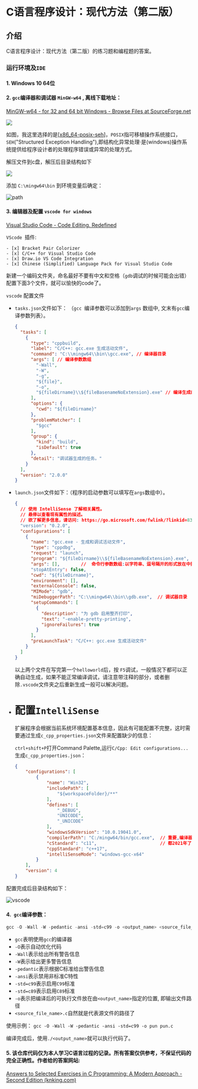 #   C语言程序设计：现代方法（第二版）



## 介绍

C语言程序设计：现代方法（第二版）的练习题和编程题的答案。



### 运行环境及`IDE`



#### 1. Windows 10  64位



#### 2.  `gcc`编译器和调试器 `MinGW-w64` , 离线下载地址：

[MinGW-w64 - for 32 and 64 bit Windows - Browse Files at SourceForge.net](https://sourceforge.net/projects/mingw-w64/files/)

![](https://gitee.com/glengan/c_programming_a_modern_approach_2nd/raw/master/image/20210731170823.png)

如图，我这里选择的是[[x86_64-posix-seh](https://sourceforge.net/projects/mingw-w64/files/Toolchains%20targetting%20Win64/Personal%20Builds/mingw-builds/8.1.0/threads-posix/seh/x86_64-8.1.0-release-posix-seh-rt_v6-rev0.7z)]，`POSIX`指可移植操作系统接口，`SEH`("Structured Exception Handling"),即结构化异常处理·是(windows)操作系统提供给程序设计者的处理程序错误或异常的处理方式。



解压文件到c盘，解压后目录结构如下

![](https://gitee.com/glengan/c_programming_a_modern_approach_2nd/raw/master/image/20210731170930.png)



添加 `C:\mingw64\bin` 到环境变量后确定：

![path](https://gitee.com/glengan/c_programming_a_modern_approach_2nd/raw/master/image/20210731170952.png)





#### 3. 编辑器及配置  `vscode for windows `

   [Visual Studio Code - Code Editing. Redefined](https://code.visualstudio.com/)

   `VScode `插件:

    - [x] Bracket Pair Colorizer
    - [x] C/C++ for Visual Studio Code
    - [x] Draw.io VS Code Integration
    - [x] Chinese (Simplified) Language Pack for Visual Studio Code



新建一个编码文件夹，命名最好不要有中文和空格（`gdb`调试的时候可能会出错）配置下面3个文件，就可以愉快的code了。



`vscode` 配置文件

- `tasks.json`文件如下： （`gcc `编译参数可以添加到`args` 数组中, 文末有`gcc`编译参数列表）。

  ```json
  {
    "tasks": [
      {
        "type": "cppbuild",
        "label": "C/C++: gcc.exe 生成活动文件",
        "command": "C:\\mingw64\\bin\\gcc.exe", // 编译器目录
        "args": [ // 编译参数数组
          "-Wall",
          "-W",
          "-g",
          "${file}",
          "-o",
          "${fileDirname}\\${fileBasenameNoExtension}.exe" // 编译生成的文件名
        ],
        "options": {
          "cwd": "${fileDirname}"
        },
        "problemMatcher": [
          "$gcc"
        ],
        "group": {
          "kind": "build",
          "isDefault": true
        },
        "detail": "调试器生成的任务。"
      }
    ],
    "version": "2.0.0"
  }
  ```

  

- `launch.json`文件如下：（程序的启动参数可以填写在`args`数组中）。

  ```json
  {
    // 使用 IntelliSense 了解相关属性。 
    // 悬停以查看现有属性的描述。
    // 欲了解更多信息，请访问: https://go.microsoft.com/fwlink/?linkid=830387
    "version": "0.2.0",
    "configurations": [
      {
        "name": "gcc.exe - 生成和调试活动文件",
        "type": "cppdbg",
        "request": "launch",
        "program": "${fileDirname}\\${fileBasenameNoExtension}.exe", // 被调试的文件名
        "args": [],        //  命令行参数数组:以字符串、逗号隔开的形式放在中括号里面                              
        "stopAtEntry": false,
        "cwd": "${fileDirname}",
        "environment": [],
        "externalConsole": false,
        "MIMode": "gdb",
        "miDebuggerPath": "C:\\mingw64\\bin\\gdb.exe",  // 调试器目录
        "setupCommands": [
          {
            "description": "为 gdb 启用整齐打印",
            "text": "-enable-pretty-printing",
            "ignoreFailures": true
          }
        ],
        "preLaunchTask": "C/C++: gcc.exe 生成活动文件"
      }
    ]
  }
  ```

  以上两个文件在写完第一个`helloworld`后，按 `F5`调试，一般情况下都可以正确自动生成，如果不能正常编译调试，请注意带注释的部分，或者删除`.vscode`文件夹之后重新生成一般可以解决问题。

  

- # 配置`IntelliSense`

  扩展程序会根据当前系统环境配置基本信息，因此有可能配置不完整，这时需要通过生成`c_cpp_properties.json`文件来配置缺少的信息：
  
  `ctrl+shift+P`打开Command Palette,运行`C/Cpp: Edit configurations...`生成`c_cpp_properties.json`：
  
  ```json
  {
      "configurations": [
          {
              "name": "Win32",
              "includePath": [
                  "${workspaceFolder}/**"
              ],
              "defines": [
                  "_DEBUG",
                  "UNICODE",
                  "_UNICODE"
              ],
              "windowsSdkVersion": "10.0.19041.0",
              "compilerPath": "C:/mingw64/bin/gcc.exe",  // 重要,编译器路径要设置正确
              "cStandard": "c11",                        // 都2021年了
              "cppStandard": "c++17",
              "intelliSenseMode": "windows-gcc-x64"
          }
      ],
      "version": 4
  }
  ```
  
  

配置完成后目录结构如下：

![vscode](https://gitee.com/glengan/c_programming_a_modern_approach_2nd/raw/master/image/20210731171015.png)





#### 4.` gcc`编译参数：

```c
gcc -O -Wall -W -pedantic -ansi -std=c99 -o <output_name> <source_file_name>.c
```

- `gcc`表明使用`gcc`的编译器
- `-O`表示自动优化代码
- `-Wall`表示给出所有警告信息
- `-W`表示给出更多警告信息
- `-pedantic`表示根据C标准给出警告信息
- `-ansi`表示禁用非标准C特性
- `-std=c99`表示启用`C99`标准
- `-std=c89`表示启用`C89`标准
- `-o`表示把编译后的可执行文件放在由`<output_name>`指定的位置,  即输出文件路径
- `<source_file_name>.c`自然就是代表源文件的路径了

使用示例： `gcc -O -Wall -W -pedantic -ansi -std=c99 -o pun pun.c`

编译完成后，使用`./<output_name>`就可以执行代码了。

#### 5. 该仓库代码仅为本人学习C语言过程的记录。所有答案仅供参考，不保证代码的完全正确性。作者给的答案网站:

[Answers to Selected Exercises in C Programming: A Modern Approach - Second Edition (knking.com)](http://knking.com/books/c2/answers/index.html)


